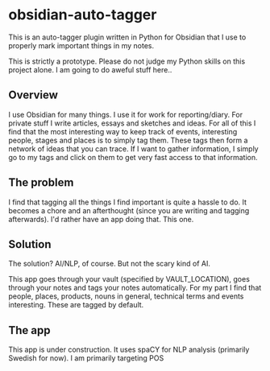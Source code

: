 # obsidian-auto-tagger
This is an auto-tagger plugin written in Python for Obsidian that I use to properly mark important things in my notes.

This is strictly a prototype. Please do not judge my Python skills on this project alone.
I am going to do aweful stuff here..

## Overview
I use Obsidian for many things. I use it for work for reporting/diary. For private stuff I write articles, essays
and sketches and ideas. For all of this I find that the most interesting way to keep track of events,
interesting people, stages and places is to simply tag them. These tags then form a network of ideas
that you can trace. If I want to gather information, I simply go to my tags and click on them to get
very fast access to that information.

## The problem
I find that tagging all the things I find important is quite a hassle to do.
It becomes a chore and an afterthought (since you are writing and tagging afterwards). I'd rather have an app doing that. This one.

## Solution
The solution? AI/NLP, of course. But not the scary kind of AI.

This app goes through your vault (specified by VAULT_LOCATION), goes through your notes
and tags your notes automatically. For my part I find that people, places, products,
nouns in general, technical terms and events interesting. These are tagged by default.

## The app
This app is under construction. It uses spaCY for NLP analysis (primarily Swedish for now).
I am primarily targeting POS 

